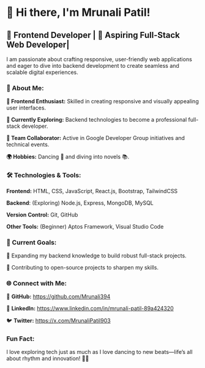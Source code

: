 # 👋 Hi there, I'm Mrunali Patil!

## 🎨 Frontend Developer | 🚀 Aspiring Full-Stack Web Developer|

I am passionate about crafting responsive, user-friendly web applications and eager to dive into backend development to create seamless and scalable digital experiences.



### 🌟 About Me:

**🎨 Frontend Enthusiast:** Skilled in creating responsive and visually appealing user interfaces.

**🌱 Currently Exploring:** Backend technologies to become a professional full-stack developer.

**🤝 Team Collaborator:** Active in Google Developer Group initiatives and technical events.

**🌍 Hobbies:** Dancing 💃 and diving into novels 📚.



### 🛠️ Technologies & Tools:
**Frontend:** HTML, CSS, JavaScript, React.js, Bootstrap, TailwindCSS
      
**Backend**: (Exploring) Node.js, Express, MongoDB, MySQL
      
**Version Control:** Git, GitHub
      
**Other Tools:** (Beginner) Aptos Framework, Visual Studio Code

      
### 🌱 Current Goals:

🚀 Expanding my backend knowledge to build robust full-stack projects.

🤝 Contributing to open-source projects to sharpen my skills.



### 🌐 Connect with Me:

🐙 **GitHub:** https://github.com/Mrunali394

💼 **LinkedIn:** https://www.linkedin.com/in/mrunali-patil-89a424320

🐦 **Twitter:** https://x.com/MrunaliPatil903

### Fun Fact:
  I love exploring tech just as much as I love dancing to new beats—life’s all about rhythm and innovation! 💃💡
